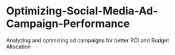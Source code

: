 # Optimizing-Social-Media-Ad-Campaign-Performance
Analyzing and optimizing ad campaigns for better ROI and Budget Allocation
